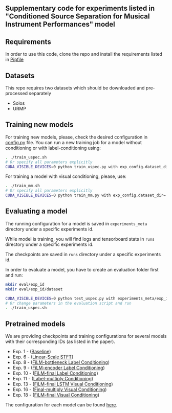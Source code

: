 ## Supplementary code for experiments listed in "Conditioned Source Separation for Musical Instrument Performances" model

## Requirements
In order to use this code, clone the repo and install the requirements listed in [Pipfile](Pipfile)

## Datasets

This repo requires two datasets which should be downloaded and pre-processed separately

* Solos
* URMP

## Training new models

For training new models, please, check the desired configuration in [config.py](config.py) file.
You can run a new training job for a model without conditioning or with label-conditioning using:

```bash
. ./train_uspec.sh
# Or specify all parameters explicitly
CUDA_VISIBLE_DEVICES=0 python train_uspec.py with exp_config.dataset_dir='path/to/dataset/here'
```
For training a model with visual conditioning, please, use:

```bash
. ./train_mm.sh
# Or specify all parameters explicitly
CUDA_VISIBLE_DEVICES=0 python train_mm.py with exp_config.dataset_dir='path/to/dataset/here'
```

## Evaluating a model

The running configuration for a model is saved in `experiments_meta`
directory under a specific experiments id.

While model is training, you will find logs and tensorboard
stats in `runs` directory under a specific experiments id.

The checkpoints are saved in `runs` directory under a specific experiments id.

In order to evaluate a model, you have to create an evaluation folder first and run:

```bash
mkdir eval/exp_id
mkdir eval/exp_id/dataset

CUDA_VISIBLE_DEVICES=0 python test_uspec.py with experiments_meta/exp_id/config.json exp_config.model_checkpoint='exp_id/CP0990.pth' exp_config.dataset_dir='path/to/dataset/here'
# Or change parameters in the evaluation script and run
. ./train_uspec.sh
```

## Pretrained models

We are providing checkpoints and training configurations for several models
with their corresponding IDs (as listed in the paper).

* Exp. 1 - ([Baseline](https://drive.google.com/drive/folders/1lsrF1Rrg2HvGDGaK_sf8jc27JiM21FIq?usp=sharing))
* Exp. 6 - ([Linear-Scale STFT](https://drive.google.com/drive/folders/1tNXW26ucLrPpH5JL1qYPIAaP5yjdS2TC?usp=sharing))
* Exp. 8 - ([FiLM-bottleneck Label Conditioning](https://drive.google.com/drive/folders/1M_ZoOulzBnp2Llaj8PUT4i8ezqghB-hT?usp=sharing))
* Exp. 9 - ([FiLM-encoder Label Conditioning](https://drive.google.com/drive/folders/18dZsj2AeY4MIiHQ3VA6gXGlcdKHWRnPE?usp=sharing))
* Exp. 10 - ([FiLM-final Label Conditioning](https://drive.google.com/drive/folders/1-8isxVQU-hI15xAxMf2dr6FB8Tmx8zmL?usp=sharing))
* Exp. 11 - ([Label-multiply Conditioning](https://drive.google.com/drive/folders/1lRYhBWuiUjDDoeFA8vqrXU9Fy6wTvxzm?usp=sharing))
* Exp. 13 - ([FiLM-final LSTM Visual Conditioning](https://drive.google.com/drive/folders/1XxcLgXP5ibzyjnM1IReWbdZVgIfoKmE3?usp=sharing))
* Exp. 16 - ([Final-multiply Visual Conditioning](https://drive.google.com/drive/folders/18AwI1i8RWX1xXbseEGfwUU636fwcsHAR?usp=sharing))
* Exp. 18 - ([FiLM-final Visual Conditioning](https://drive.google.com/drive/folders/1ELpTDaal3M8Slu3uNM2VVs8-r99DgfSZ?usp=sharing))

The configuration for each model can be found [here](https://drive.google.com/drive/folders/1Hv9JwPuFIZ4SMlp0jc2OB3PKctcBCdUw?usp=sharing).